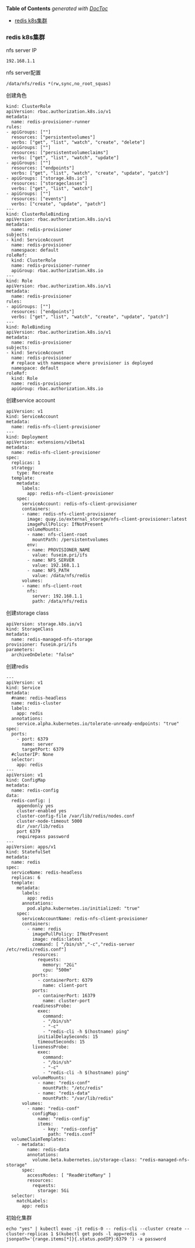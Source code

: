 <!-- START doctoc generated TOC please keep comment here to allow auto update -->
<!-- DON'T EDIT THIS SECTION, INSTEAD RE-RUN doctoc TO UPDATE -->
**Table of Contents**  *generated with [DocToc](https://github.com/thlorenz/doctoc)*

- [redis k8s集群](#redis-k8s%E9%9B%86%E7%BE%A4)

<!-- END doctoc generated TOC please keep comment here to allow auto update -->

### redis k8s集群

nfs server IP

    192.168.1.1
    
nfs server配置

    /data/nfs/redis *(rw,sync,no_root_squas)

创建角色

    kind: ClusterRole
    apiVersion: rbac.authorization.k8s.io/v1
    metadata:
      name: redis-provisioner-runner
    rules:
    - apiGroups: [""]
      resources: ["persistentvolumes"]
      verbs: ["get", "list", "watch", "create", "delete"]
    - apiGroups: [""]
      resources: ["persistentvolumeclaims"]
      verbs: ["get", "list", "watch", "update"]
    - apiGroups: [""]
      resources: ["endpoints"]
      verbs: ["get", "list", "watch", "create", "update", "patch"]
    - apiGroups: ["storage.k8s.io"]
      resources: ["storageclasses"]
      verbs: ["get", "list", "watch"]
    - apiGroups: [""]
      resources: ["events"]
      verbs: ["create", "update", "patch"]
    ---
    kind: ClusterRoleBinding
    apiVersion: rbac.authorization.k8s.io/v1
    metadata:
      name: redis-provisioner
    subjects:
    - kind: ServiceAccount
      name: redis-provisioner
      namespace: default
    roleRef:
      kind: ClusterRole
      name: redis-provisioner-runner
      apiGroup: rbac.authorization.k8s.io
    ---
    kind: Role
    apiVersion: rbac.authorization.k8s.io/v1
    metadata:
      name: redis-provisioner
    rules:
    - apiGroups: [""]
      resources: ["endpoints"]
      verbs: ["get", "list", "watch", "create", "update", "patch"]
    ---
    kind: RoleBinding
    apiVersion: rbac.authorization.k8s.io/v1
    metadata:
      name: redis-provisioner
    subjects:
    - kind: ServiceAccount
      name: redis-provisioner
      # replace with namespace where provisioner is deployed
      namespace: default
    roleRef:
      kind: Role
      name: redis-provisioner
      apiGroup: rbac.authorization.k8s.io
      
创建service account

    apiVersion: v1
    kind: ServiceAccount
    metadata:
      name: redis-nfs-client-provisioner
    ---
    kind: Deployment
    apiVersion: extensions/v1beta1
    metadata:
      name: redis-nfs-client-provisioner
    spec:
      replicas: 1
      strategy:
        type: Recreate
      template:
        metadata:
          labels:
            app: redis-nfs-client-provisioner
        spec:
          serviceAccount: redis-nfs-client-provisioner
          containers:
          - name: redis-nfs-client-provisioner
            image: quay.io/external_storage/nfs-client-provisioner:latest
            imagePullPolicy: IfNotPresent
            volumeMounts:
            - name: nfs-client-root
              mountPath: /persistentvolumes
            env:
            - name: PROVISIONER_NAME
              value: fuseim.pri/ifs
            - name: NFS_SERVER
              value: 192.168.1.1
            - name: NFS_PATH
              value: /data/nfs/redis
          volumes:
          - name: nfs-client-root
            nfs:
              server: 192.168.1.1
              path: /data/nfs/redis
              
创建storage class

    apiVersion: storage.k8s.io/v1
    kind: StorageClass
    metadata:
      name: redis-managed-nfs-storage
    provisioner: fuseim.pri/ifs
    parameters:
      archiveOnDelete: "false"
      
创建redis

    ---
    apiVersion: v1
    kind: Service
    metadata:
      #name: redis-headless
      name: redis-cluster
      labels:
        app: redis
      annotations:
        service.alpha.kubernetes.io/tolerate-unready-endpoints: "true"
    spec:
      ports:
        - port: 6379
          name: server
          targetPort: 6379
      #clusterIP: None
      selector:
        app: redis
    ---
    apiVersion: v1
    kind: ConfigMap
    metadata:
      name: redis-config
    data:
      redis-config: |
        appendonly yes
        cluster-enabled yes
        cluster-config-file /var/lib/redis/nodes.conf
        cluster-node-timeout 5000
        dir /var/lib/redis
        port 6379
        requirepass password
    ---
    apiVersion: apps/v1
    kind: StatefulSet
    metadata:
      name: redis
    spec:
      serviceName: redis-headless
      replicas: 6
      template:
        metadata:
          labels:
            app: redis
          annotations:
            pod.alpha.kubernetes.io/initialized: "true"
        spec:
          serviceAccountName: redis-nfs-client-provisioner
          containers:
            - name: redis
              imagePullPolicy: IfNotPresent
              image: redis:latest
              command: [ "/bin/sh","-c","redis-server /etc/redis/redis.conf"]
              resources:
                requests:
                  memory: "2Gi"
                  cpu: "500m"
              ports:
                - containerPort: 6379
                  name: client-port
              ports:
                - containerPort: 16379
                  name: cluster-port
              readinessProbe:
                exec:
                  command:
                  - "/bin/sh"
                  - "-c"
                  - "redis-cli -h $(hostname) ping"
                initialDelaySeconds: 15
                timeoutSeconds: 15
              livenessProbe:
                exec:
                  command:
                  - "/bin/sh"
                  - "-c"
                  - "redis-cli -h $(hostname) ping"
              volumeMounts:
                - name: "redis-conf"
                  mountPath: "/etc/redis"
                - name: "redis-data"
                  mountPath: "/var/lib/redis"
          volumes:
            - name: "redis-conf"
              configMap:
                name: "redis-config"
                items:
                  - key: "redis-config"
                    path: "redis.conf"
      volumeClaimTemplates:
        - metadata:
            name: redis-data
            annotations:
              volume.beta.kubernetes.io/storage-class: "redis-managed-nfs-storage"
          spec:
            accessModes: [ "ReadWriteMany" ]
            resources:
              requests:
                storage: 5Gi
      selector:
        matchLabels:
          app: redis
          
初始化集群

    echo "yes" | kubectl exec -it redis-0 -- redis-cli --cluster create --cluster-replicas 1 $(kubectl get pods -l app=redis -o jsonpath='{range.items[*]}{.status.podIP}:6379 ') -a password
    

